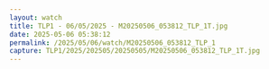 ```yaml
---
layout: watch
title: TLP1 - 06/05/2025 - M20250506_053812_TLP_1T.jpg
date: 2025-05-06 05:38:12
permalink: /2025/05/06/watch/M20250506_053812_TLP_1
capture: TLP1/2025/202505/20250505/M20250506_053812_TLP_1T.jpg
---
```

